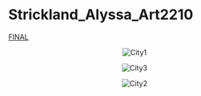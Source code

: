 # Strickland_Alyssa_Art2210

[FINAL](https://alyssastrickland.github.io/Strickland_Alyssa_Art2210/Strickland_Alyssa_Art2210_FINAL_Fall2019/Strickland_Alyssa_Art2210_FINAL_Fall2019.html)


<div align=center>

![City1](https://github.com/AlyssaStrickland/Strickland_Alyssa_Art2210/raw/master/Strickland_Alyssa_Art2210_FINAL_Fall2019/referenceimages/building.jpg)

<div align=left>

<div align=center>

![City3](https://github.com/AlyssaStrickland/Strickland_Alyssa_Art2210/raw/master/Strickland_Alyssa_Art2210_FINAL_Fall2019/referenceimages/city.png)

<div align=left>


<div align=center>

![City2](https://github.com/AlyssaStrickland/Strickland_Alyssa_Art2210/raw/master/Strickland_Alyssa_Art2210_FINAL_Fall2019/referenceimages/city2.jpg)

<div align=left>
